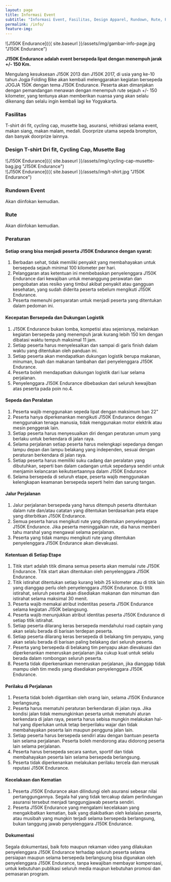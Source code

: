 ```yaml
---
layout: page
title: Informasi Event
subtitle: "Informasi Event, Fasilitas, Design Apparel, Rundown, Rute, Peraturan"
permalink: /info/
feature-img:
---
```

![J150K Endurance]({{ site.baseurl }}/assets/img/gambar-info-page.jpg "J150K Endurance")

**J150K Endurance adalah event bersepeda lipat dengan menempuh jarak +/- 150 Km.**

Mengulang kesuksesan J150K 2013 dan J150K 2017, di usia yang ke-10 tahun Jogja Folding Bike akan kembali melenggarakan kegiatan bersepeda JOGJA 150K dengan tema J150K Endurance. Peserta akan dimanjakan dengan pemandangan menawan dengan menempuh rute sejauh +/- 150 kilometer, yang tentunya akan memberikan nuansa yang akan selalu dikenang dan selalu ingin kembali lagi ke Yogyakarta.

###  Fasilitas

T-shirt dri fit, cycling cap, musette bag, asuransi, rehidrasi selama event, makan siang, makan malam, medali. Doorprize utama sepeda brompton, dan banyak doorprize lainnya.

### Design T-shirt Dri fit, Cycling Cap, Musette Bag

![J150K Endurance]({{ site.baseurl }}/assets/img/cycling-cap-musette-bag.jpg "J150K Endurance")  
![J150K Endurance]({{ site.baseurl }}/assets/img/t-shirt.jpg "J150K Endurance")

### Rundown Event

Akan diinfokan kemudian.

### Rute

Akan diinfokan kemudian.

### Peraturan

#### Setiap orang bisa menjadi peserta J150K Endurance dengan syarat:
1. Berbadan sehat, tidak memiliki penyakit yang membahayakan untuk bersepeda sejauh minimal 100 kilometer per hari.
2. Pelanggaran atas ketentuan ini membebaskan penyelenggara J150K Endurance dari kewajiban untuk menanggung perawatan dan pengobatan atas resiko yang timbul akibat penyakit atau gangguan kesehatan, yang sudah diderita peserta sebelum mengikuti J150K Endurance.
3. 	Peserta memenuhi persyaratan untuk menjadi peserta yang ditentukan dalam pedoman ini.

#### Kecepatan Bersepeda dan Dukungan Logistik
1. J150K Endurance bukan lomba, kompetisi atau sejenisnya, melainkan kegiatan bersepeda yang menempuh jarak kurang lebih 150 km dengan dibatasi waktu tempuh maksimal 11 jam.
2. Setiap peserta harus menyelesaikan dan sampai di garis finish dalam waktu yang ditentukan oleh panduan ini.
3. Setiap peserta akan mendapatkan dukungan logistik berupa makanan, minuman, buah dan makanan tambahan dari penyelenggara J150K Endurance.
4. Peserta boleh mendapatkan dukungan logistik dari luar selama perjalanan.
5. Penyelenggara J150K Endurance dibebaskan dari seluruh kewajiban atas peserta pada poin no.4.

#### Sepeda dan Peralatan
1.	Peserta wajib menggunakan sepeda lipat dengan maksimum ban 22"
2.	Peserta hanya diperkenankan mengikuti J150K Endurance dengan menggunakan tenaga manusia, tidak menggunakan motor elektrik atau mesin penggerak lain.
3.	Setiap peserta harus menyesuaikan diri dengan peraturan umum yang berlaku untuk berkendara di jalan raya.
4.	Selama perjalanan setiap peserta harus melengkapi sepedanya dengan lampu depan dan lampu belakang yang independen, sesuai dengan peraturan berkendara di jalan raya.
5. Setiap peserta harus memiliki suku cadang dan peralatan yang dibutuhkan, seperti ban dalam cadangan untuk sepedanya sendiri untuk menjamin kelancaran keikutsertaannya dalam J150K Endurance
6. Selama bersepeda di seluruh etape, peserta wajib menggunakan kelengkapan keamanan bersepeda seperti helm dan sarung tangan.

#### Jalur Perjalanan
1. Jalur perjalanan bersepeda yang harus ditempuh peserta ditentukan dalam rute dan/atau catatan yang ditentukan berdasarkan peta etape yang diterbitkan J150K Endurance.
2. Semua peserta harus mengikuti rute yang ditentukan penyelenggara J150K Endurance. Jika peserta meninggalkan rute, dia harus memberi tahu marshal yang mengawal selama perjalanan.
3. Peserta yang tidak mampu mengikuti rute yang ditentukan penyelenggara J150K Endurance akan dievakuasi.

#### Ketentuan di Setiap Etape
1. Titik start adalah titik dimana semua peserta akan memulai rute J150K Endurance. Titik start akan ditentukan oleh penyelenggara J150K Endurance.
2. Titik istirahat ditentukan setiap kurang lebih 25 kilometer atau di titik lain yang dianggap perlu oleh penyelenggara J150K Endurance. Di titik istirahat, seluruh peserta akan disediakan makanan dan minuman dan istirahat selama maksimal 30 menit.
3. Peserta wajib memakai atribut indentitas peserta J150K Endurance selama kegiatan J150K belangsung.
4. Peserta wajib menunjukkan atribut identitas peserta J150K Endurance di setiap titik istirahat.
5. Setiap peserta dilarang keras bersepeda mendahului road captain yang akan selalu berada di barisan terdepan peserta.
6. Setiap peserta dilarang keras bersepeda di belakang tim penyapu, yang akan selalu berada di barisan paling belakang dari seluruh peserta.
7. Peserta yang bersepeda di belakang tim penyapu akan dievakuasi dan diperkenankan meneruskan perjalanan jika cukup kuat untuk selalu berada dalam rombongan seluruh peserta.
8. Peserta tidak diperkenankan meneruskan perjalanan, jika dianggap tidak mampu oleh tim medis yang disediakan penyelenggara J150K Endurance.

#### Perilaku di Perjalanan
1. Peserta tidak boleh digantikan oleh orang lain, selama J150K Endurance berlangsung.
2. Peserta harus mematuhi peraturan berkendaran di jalan raya. Jika kondisi jalan tidak memungkinkan peserta untuk mematuhi aturan berkendara di jalan raya, peserta harus sebisa mungkin melakukan hal-hal yang diperlukan untuk tetap berperilaku wajar dan tidak membahayakan peserta lain maupun pengguna jalan lain.
3. Setiap peserta harus bersepeda sendiri atau dengan bantuan peserta lain selama perjalanan. Peserta boleh mendorong atau didorong peserta lain selama perjalanan.
4. Peserta harus bersepeda secara santun, sportif dan tidak membahayakan peserta lain selama bersepeda berlangsung.
5. Peserta tidak diperkenankan melakukan perilaku tercela dan merusak reputasi J150K Endurance.

#### Kecelakaan dan Kematian
1. Peserta J150K Endurance akan dilindungi oleh asuransi sebesar nilai pertanggungannya. Segala hal yang tidak tercakup dalam perlindungan asuransi tersebut menjadi tanggungjawab peserta sendiri.
2. Peserta J150K Endurance yang mengalami kecelakaan yang mengakibatkan kematian, baik yang diakibatkan oleh kelalaian peserta, atau musibah yang mungkin terjadi selama bersepeda berlangsung, bukan tanggung jawab penyelenggara J150K Endurance.

#### Dokumentasi
Segala dokumentasi, baik foto maupun rekaman video yang dilakukan penyelenggara J150K Endurance terhadap seluruh peserta selama persiapan maupun selama bersepeda berlangsung bisa digunakan oleh penyelenggara J150K Endurance, tanpa kewajiban membayar kompensasi, untuk kebutuhan publikasi seluruh media maupun kebutuhan promosi dan pemasaran program.

